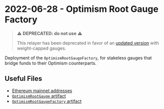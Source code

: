 # 2022-06-28 - Optimism Root Gauge Factory

> ⚠️ **DEPRECATED: do not use** ⚠️
>
> This relayer has been deprecated in favor of an [updated version](../../20220823-optimism-root-gauge-factory-v2) with weight-capped gauges.

Deployment of the `OptimismRootGaugeFactory`, for stakeless gauges that bridge funds to their Optimism counterparts.

## Useful Files

- [Ethereum mainnet addresses](./output/mainnet.json)
- [`OptimismRootGauge` artifact](./artifact/OptimismRootGauge.json)
- [`OptimismRootGaugeFactory` artifact](./artifact/OptimismRootGaugeFactory.json)

